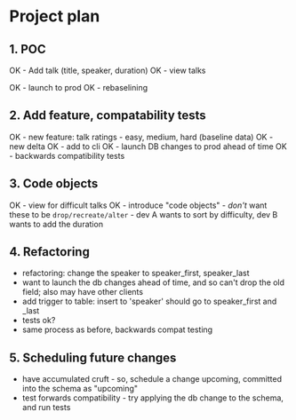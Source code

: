 # Project plan

## 1. POC

OK - Add talk (title, speaker, duration)
OK - view talks

OK - launch to prod
OK - rebaselining


## 2. Add feature, compatability tests

OK - new feature: talk ratings - easy, medium, hard (baseline data)
OK - new delta
OK - add to cli
OK - launch DB changes to prod ahead of time
OK - backwards compatibility tests


## 3. Code objects

OK - view for difficult talks
OK - introduce "code objects" - _don't_ want these to be `drop/recreate/alter`
     - dev A wants to sort by difficulty, dev B wants to add the duration


## 4. Refactoring

- refactoring: change the speaker to speaker_first, speaker_last
- want to launch the db changes ahead of time, and so can't drop the old field; also may have other clients
- add trigger to table: insert to 'speaker' should go to speaker_first and _last
- tests ok?
- same process as before, backwards compat testing


## 5. Scheduling future changes

- have accumulated cruft - so, schedule a change upcoming, committed into the schema as "upcoming"
- test forwards compatibility - try applying the db change to the schema, and run tests

